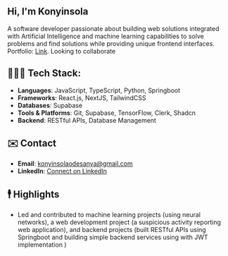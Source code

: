 ## Hi, I'm Konyinsola
A software developer passionate about building web solutions integrated with Artificial Intelligence and machine learning capabilities to solve problems and find solutions while providing unique frontend interfaces.
Portfolio: [Link](https://konyinsola-odesanya.vercel.app/). Looking to collaborate 

## 👨🏽‍💻 Tech Stack:
- **Languages**: JavaScript, TypeScript, Python, Springboot
- **Frameworks**: React.js, NextJS, TailwindCSS
- **Databases**: Supabase
- **Tools & Platforms**: Git, Supabase, TensorFlow, Clerk, Shadcn
- **Backend**: RESTful APIs, Database Management

## ✉️ Contact
- **Email**: [konyinsolaodesanya@gmail.com](mailto:konyinsolaodesanya@gmail.com)
- **LinkedIn**: [Connect on LinkedIn](linkedin.com/in/konyinsola-odesanya)

## 🕴 Highlights
- Led and contributed to machine learning projects (using neural networks), a web development project (a suspicious activity reporting web application), and backend projects (built RESTful APIs using Springboot and building simple backend services using with JWT implementation )

<!--
**KONY05/KONY05** is a ✨ _special_ ✨ repository because its `README.md` (this file) appears on your GitHub profile.

Here are some ideas to get you started:

- 🔭 I’m currently working on ...
- 🌱 I’m currently learning ...
- 👯 I’m looking to collaborate on ...
- 🤔 I’m looking for help with ...
- 💬 Ask me about ...
- 📫 How to reach me: ...
- 😄 Pronouns: ...
- ⚡ Fun fact: ...
-->
